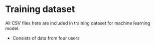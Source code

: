 # Training dataset

All CSV files here are included in training dataset for machine learning model.

- Consists of data from four users
